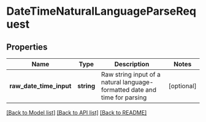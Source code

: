 # DateTimeNaturalLanguageParseRequest

## Properties
Name | Type | Description | Notes
------------ | ------------- | ------------- | -------------
**raw_date_time_input** | **string** | Raw string input of a natural language-formatted date and time for parsing | [optional] 

[[Back to Model list]](../README.md#documentation-for-models) [[Back to API list]](../README.md#documentation-for-api-endpoints) [[Back to README]](../README.md)


